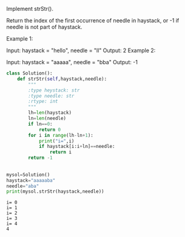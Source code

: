 
Implement strStr().

Return the index of the first occurrence of needle in haystack, or -1 if needle is not part of haystack.

Example 1:

Input: haystack = "hello", needle = "ll"
Output: 2
Example 2:

Input: haystack = "aaaaa", needle = "bba"
Output: -1


```python
class Solution():
    def strStr(self,haystack,needle):
        """
        :type heystack: str
        :type needle: str
        :rtype: int
        """
        lh=len(haystack)
        ln=len(needle)
        if ln==0:
            return 0
        for i in range(lh-ln+1):
            print("i=",i)
            if haystack[i:i+ln]==needle:
                return i
        return -1
        
        
mysol=Solution()
haystack="aaaaaba"
needle="aba"
print(mysol.strStr(haystack,needle))

```

    i= 0
    i= 1
    i= 2
    i= 3
    i= 4
    4

